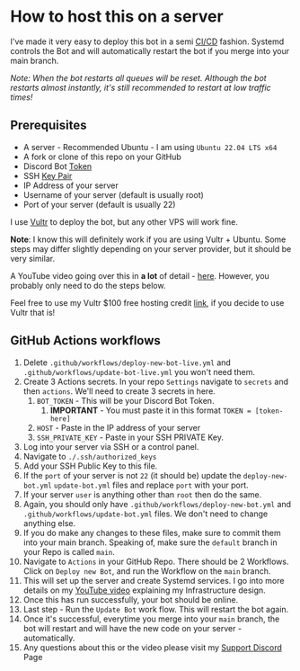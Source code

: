 # How to host this on a server

I've made it very easy to deploy this bot in a semi [CI/CD](https://www.redhat.com/en/topics/devops/what-is-ci-cd) fashion. Systemd controls the Bot and will automatically restart the bot if you merge into your main branch.

*Note: When the bot restarts all queues will be reset. Although the bot restarts almost instantly, it's still recommended to restart at low traffic times!*

## Prerequisites

- A server - Recommended Ubuntu - I am using `Ubuntu 22.04 LTS x64`
- A fork or clone of this repo on your GitHub
- Discord Bot [Token](https://discord.com/developers/applications/)
- SSH [Key Pair](https://docs.oracle.com/en/cloud/cloud-at-customer/occ-get-started/generate-ssh-key-pair.html) 
- IP Address of your server
- Username of your server (default is usually root)
- Port of your server (default is usually 22)

I use [Vultr](https://my.vultr.com/deploy/) to deploy the bot, but any other VPS will work fine.

**Note**: I know this will definitely work if you are using Vultr + Ubuntu. Some steps may differ slightly depending on your server provider, but it should be very similar.

A YouTube video going over this in **a lot** of detail - [here](https://www.youtube.com/watch?v=iI9TyX-a5z0). However, you probably only need to do the steps below.

Feel free to use my Vultr $100 free hosting credit [link](https://www.vultr.com/?ref=9182917-8H), if you decide to use Vultr that is!
## GitHub Actions workflows

1. Delete `.github/workflows/deploy-new-bot-live.yml` and `.github/workflows/update-bot-live.yml` you won't need them.
2. Create 3 Actions secrets. In your repo `Settings` navigate to `secrets` and then `actions`. We'll need to create 3 secrets in here.
   1. `BOT_TOKEN` - This will be your Discord Bot Token. 
      1. **IMPORTANT** - You must paste it in this format `TOKEN = [token-here]`
   2. `HOST` - Paste in the IP address of your server
   3. `SSH_PRIVATE_KEY` - Paste in your SSH PRIVATE Key.
3. Log into your server via SSH or a control panel.
4. Navigate to `./.ssh/authorized_keys`
5. Add your SSH Public Key to this file.
6. If the `port` of your server is not `22` (it should be) update the `deploy-new-bot.yml` `update-bot.yml` files and replace `port` with your port.
7. If your server `user` is anything other than `root` then do the same.
8. Again, you should only have `.github/workflows/deploy-new-bot.yml` and `.github/workflows/update-bot.yml` files. We don't need to change anything else.
9. If you do make any changes to these files, make sure to commit them into your main branch. Speaking of, make sure the `default` branch in your Repo is called `main`.
10. Navigate to `Actions` in your GitHub Repo. There should be 2 Workflows. Click on `Deploy new Bot`, and run the Workflow on the `main` branch.
11. This will set up the server and create Systemd services. I go into more details on my [YouTube video](https://www.youtube.com/watch?v=iI9TyX-a5z0) explaining my Infrastructure design. 
12. Once this has run successfully, your bot should be online. 
13. Last step - Run the `Update Bot` work flow. This will restart the bot again.
14. Once it's successful, everytime you merge into your `main` branch, the bot will restart and will have the new code on your server - automatically. 
15. Any questions about this or the video please visit my [Support Discord](https://discord.gg/NDKMeT6GE7) Page